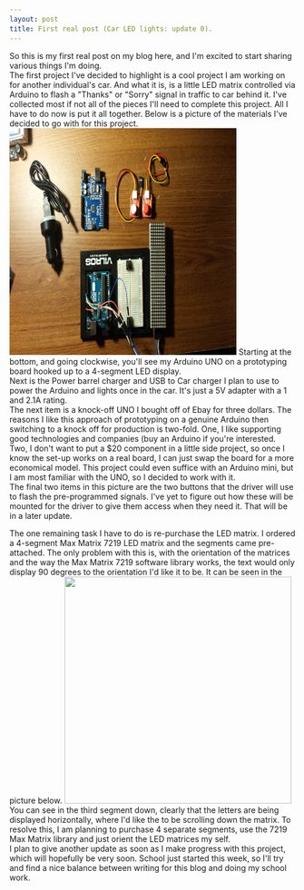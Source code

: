 ```yaml
---
layout: post
title: First real post (Car LED lights: update 0).
---
```


So this is my first real post on my blog here, and I'm excited to start sharing various things I'm doing.
<br>
The first project I've decided to highlight is a cool project I am working on for another individual's car. And what it is, is a little LED matrix controlled via Arduino to flash a "Thanks" or "Sorry" signal in traffic to car behind it. I've collected most if not all of the pieces I'll need to complete this project. All I have to do now is put it all together. Below is a picture of the materials I've decided to go with for this project.
<img src="/images/20150927_152936.jpg" height="400" width="400" >
Starting at the bottom, and going clockwise, you'll see my Arduino UNO on a prototyping board hooked up to a 4-segment LED display.
<br> 
Next is the Power barrel charger and USB to Car charger I plan to use to power the Arduino and lights once in the car. It's just a 5V adapter with a 1 and 2.1A rating.
<br>
The next item is a knock-off UNO I bought off of Ebay for three dollars. The reasons I like this approach of prototyping on a genuine Arduino then switching to a knock off for production is two-fold. One, I like supporting good technologies and companies (buy an Arduino if you're interested. Two, I don't want to put a $20 component in a little side project, so once I know the set-up works on a real board, I can just swap the board for a more economical model. This project could even suffice with an Arduino mini, but I am most familiar with the UNO, so I decided to work with it.
<br>
The final two items in this picture are the two buttons that the driver will use to flash the pre-programmed signals. I've yet to figure out how these will be mounted for the driver to give them access when they need it. That will be in a later update.
<br>

The one remaining task I have to do is re-purchase the LED matrix. I ordered a 4-segment Max Matrix 7219 LED matrix and the segments came pre-attached. The only problem with this is, with the orientation of the matrices and the way the Max Matrix 7219 software library works, the text would only display 90 degrees to the orientation I'd like it to be. It can be seen in the picture below. 
<img src="/images/10_2015009-27.jpg" height="400" width="400" >
You can see in the third segment down, clearly that the letters are being displayed horizontally, where I'd like the to be scrolling down the matrix. To resolve this, I am planning to purchase 4 separate segments, use the 7219 Max Matrix library and just orient the LED matrices my self. 
<br>
I plan to give another update as soon as I make progress with this project, which will hopefully be very soon. School just started this week, so I'll try and find a nice balance between writing for this blog and doing my school work.